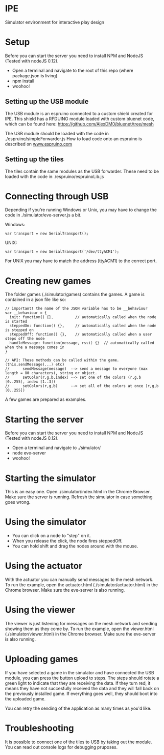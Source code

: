 # IPE
Simulator environment for interactive play design

# Setup
Before you can start the server you need to install NPM and NodeJS (Tested with nodeJS 0.12).
- Open a terminal and navigate to the root of this repo (where package.json is living)
- npm install
- woohoo!

## Setting up the USB module
The USB module is an espruino connected to a custom shield created for IPE. This shield has a RFDUINO module loaded with custom bluenet code,
which can be found here: https://github.com/AlexDM0/bluenet/tree/mesh

The USB module should be loaded with the code in ./espruino/simpleForwarder.js
How to load code onto an espruino is described on www.espruino.com

## Setting up the tiles
The tiles contain the same modules as the USB forwarder. These need to be loaded with the code in ./espruino/espruinoLib.js


# Connecting through USB
Depending if you're running Windows or Unix, you may have to change the code in ./simulator/eve-server.js a bit.

Windows:
```
var transport = new SerialTransport();
```

UNIX:
```
var transport = new SerialTransport('/dev/ttyACM1');
```

For UNIX you may have to match the address (ttyACM1) to the correct port.

# Creating new games
The folder games (./simulator/games) contains the games. A game is contained in a json file like so:
```
// important! the name of the JSON variable has to be __behaviour
var __behaviour = {
  init: function() {},          // automatically called when the node is started
  steppedOn: function() {},     // automatically called when the node is stepped on
  steppedOff: function() {},    // automatically called when a user steps off the node
  handleMessage: function(message, rssi) {}  // automatically called when the a message comes in
}

// API: These methods can be called within the game. (this.sendMessage(...) etc)
//      sendMessage(message)  --> send a message to everyone (max length = 80 characters), string or object.
//      setColor(r,g,b,index) --> set one of the colors (r,g,b [0..255], index [1..3])
//      setColors(r,g,b)      --> set all of the colors at once (r,g,b [0..255])
```

A few games are prepared as examples.

# Starting the server
Before you can start the server you need to install NPM and NodeJS (Tested with nodeJS 0.12).
- Open a terminal and navigate to ./simulator/
- node eve-server
- woohoo!

# Starting the simulator
This is an easy one. Open ./simulator/index.html in the Chrome Browser. Make sure the server is running.
Refresh the simulator in case something goes wrong.

# Using the simulator
- You can click on a node to "step" on it.
- When you release the click, the node fires steppedOff.
- You can hold shift and drag the nodes around with the mouse.

# Using the actuator
With the actuator you can manually send messages to the mesh network. To run the example,
open the actuator.html (./simulator/actuator.html) in the Chrome browser. Make sure the eve-server is also running.

# Using the viewer
The viewer is just listening for messages on the mesh network and sending showing them as they come by. To run the example,
open the viewer.html (./simulator/viewer.html) in the Chrome browser. Make sure the eve-server is also running.

# Uploading games
If you have selected a game in the simulator and have connected the USB module, you can press the button upload to steps.
The steps should rotate a green light to indicate that they are receiving the data. If they turn red, it means they have not
succesfully received the data and they will fall back on the previously installed game. If everything goes well, they should boot into the
uploaded game.

You can retry the sending of the application as many times as you'd like.

# Troubleshooting
It is possible to connect one of the tiles to USB by taking out the module. You can read out console logs for debugging pruposes.


